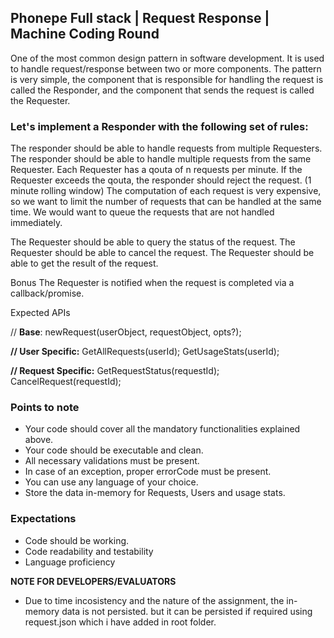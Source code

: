 ## Phonepe Full stack | Request Response | Machine Coding Round 

One of the most common design pattern in software development. It is used to handle request/response between two or more components. The pattern is very simple, the component that is responsible for handling the request is called the Responder, and the component that sends the request is called the Requester.

### Let's implement a Responder with the following set of rules:

The responder should be able to handle requests from multiple Requesters.
The responder should be able to handle multiple requests from the same Requester.
Each Requester has a qouta of n requests per minute. If the Requester exceeds the qouta, the responder should reject the request. (1 minute rolling window)
The computation of each request is very expensive, so we want to limit the number of requests that can be handled at the same time. We would want to queue the requests that are not handled immediately.

The Requester should be able to query the status of the request.
The Requester should be able to cancel the request.
The Requester should be able to get the result of the request.

Bonus
The Requester is notified when the request is completed via a callback/promise.

Expected APIs

// **Base**: 
newRequest(userObject, requestObject, opts?);

**// User Specific:** 
GetAllRequests(userId);
GetUsageStats(userId);

**// Request Specific:**
GetRequestStatus(requestId);
CancelRequest(requestId);

### Points to note
- Your code should cover all the mandatory functionalities explained above.
- Your code should be executable and clean.
- All necessary validations must be present.
- In case of an exception, proper errorCode must be present.
- You can use any language of your choice.
- Store the data in-memory for Requests, Users and usage stats.
### Expectations
- Code should be working.
- Code readability and testability
- Language proficiency


**NOTE FOR DEVELOPERS/EVALUATORS**
- Due to time incosistency and the nature of the assignment, the in-memory data is not persisted. but it can be persisted if required using request.json which i have added in root folder.